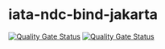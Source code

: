 # iata-ndc-bind-jakarta

[![Quality Gate Status](https://sonarcloud.io/api/project_badges/measure?project=jinahya_-iata-ndc-bind-2133-jakarta&metric=alert_status)](https://sonarcloud.io/summary/new_code?id=jinahya_-iata-ndc-bind-2133-jakarta)
[![Quality Gate Status](https://sonarcloud.io/api/project_badges/measure?project=jinahya_iata-ndc-bind-2133-jakarta&metric=alert_status)](https://sonarcloud.io/summary/new_code?id=jinahya_iata-ndc-bind-2133-jakarta)
